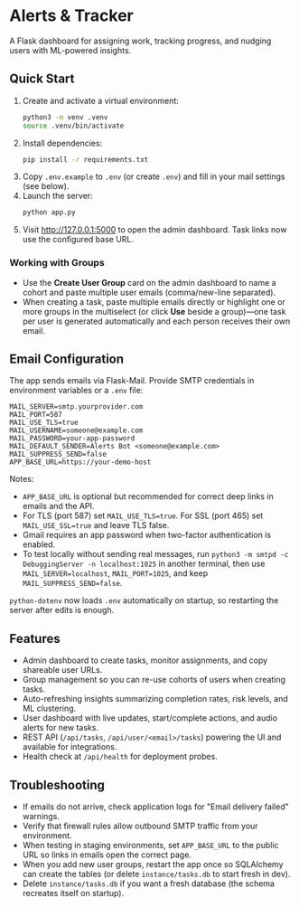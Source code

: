 # Alerts & Tracker

A Flask dashboard for assigning work, tracking progress, and nudging users with ML-powered insights.

## Quick Start

1. Create and activate a virtual environment:
   ```bash
   python3 -m venv .venv
   source .venv/bin/activate
   ```
2. Install dependencies:
   ```bash
   pip install -r requirements.txt
   ```
3. Copy `.env.example` to `.env` (or create `.env`) and fill in your mail settings (see below).
4. Launch the server:
   ```bash
   python app.py
   ```
5. Visit http://127.0.0.1:5000 to open the admin dashboard. Task links now use the configured base URL.

### Working with Groups

- Use the **Create User Group** card on the admin dashboard to name a cohort and paste multiple user emails (comma/new-line separated).
- When creating a task, paste multiple emails directly or highlight one or more groups in the multiselect (or click **Use** beside a group)—one task per user is generated automatically and each person receives their own email.

## Email Configuration

The app sends emails via Flask-Mail. Provide SMTP credentials in environment variables or a `.env` file:

```
MAIL_SERVER=smtp.yourprovider.com
MAIL_PORT=587
MAIL_USE_TLS=true
MAIL_USERNAME=someone@example.com
MAIL_PASSWORD=your-app-password
MAIL_DEFAULT_SENDER=Alerts Bot <someone@example.com>
MAIL_SUPPRESS_SEND=false
APP_BASE_URL=https://your-demo-host
```

Notes:
- `APP_BASE_URL` is optional but recommended for correct deep links in emails and the API.
- For TLS (port 587) set `MAIL_USE_TLS=true`. For SSL (port 465) set `MAIL_USE_SSL=true` and leave TLS false.
- Gmail requires an app password when two-factor authentication is enabled.
- To test locally without sending real messages, run `python3 -m smtpd -c DebuggingServer -n localhost:1025` in another terminal, then use `MAIL_SERVER=localhost`, `MAIL_PORT=1025`, and keep `MAIL_SUPPRESS_SEND=false`.

`python-dotenv` now loads `.env` automatically on startup, so restarting the server after edits is enough.

## Features

- Admin dashboard to create tasks, monitor assignments, and copy shareable user URLs.
- Group management so you can re-use cohorts of users when creating tasks.
- Auto-refreshing insights summarizing completion rates, risk levels, and ML clustering.
- User dashboard with live updates, start/complete actions, and audio alerts for new tasks.
- REST API (`/api/tasks`, `/api/user/<email>/tasks`) powering the UI and available for integrations.
- Health check at `/api/health` for deployment probes.

## Troubleshooting

- If emails do not arrive, check application logs for "Email delivery failed" warnings.
- Verify that firewall rules allow outbound SMTP traffic from your environment.
- When testing in staging environments, set `APP_BASE_URL` to the public URL so links in emails open the correct page.
- When you add new user groups, restart the app once so SQLAlchemy can create the tables (or delete `instance/tasks.db` to start fresh in dev).
- Delete `instance/tasks.db` if you want a fresh database (the schema recreates itself on startup).
